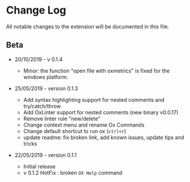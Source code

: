 # Change Log
All notable changes to the extension will be documented in this file.
 

## Beta  
- 20/10/2019 - v 0.1.4
    - Minor: the function "open file with oxmetrics" is fixed for the windows platform.

- 25/05/2019 - version 0.1.3
    - Add syntax highlighting support for nested comments and try/catch/throw
    - Add OxLinter support for nested comments (new binary v0.0.17)
    - Remove linter rule "new/delete"
    - Change context menu and rename Ox Commands
    - Change default shortcut to run ox (`ctrl+r`)
    - update readme: fix broken link, add known issues, update tips and tricks

- 22/05/2019 - version 0.1.1
    - Initial release
    - v 0.1.2 HotFix : broken `OX Help` command
 